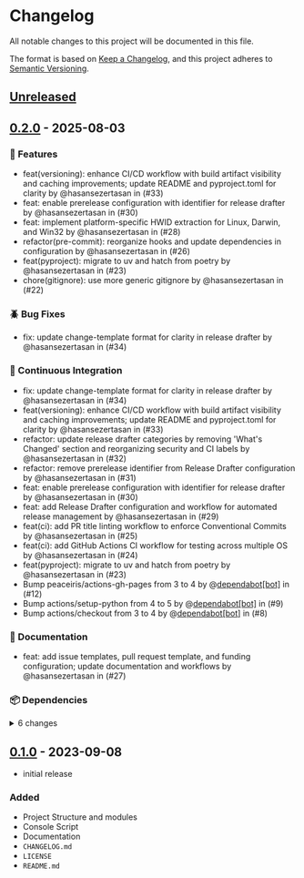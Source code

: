 # Changelog

All notable changes to this project will be documented in this file.

The format is based on [Keep a Changelog], and this project adheres to [Semantic Versioning].

## [Unreleased]

## [0.2.0] - 2025-08-03

### :rocket: Features

- feat(versioning): enhance CI/CD workflow with build artifact visibility and caching improvements; update README and pyproject.toml for clarity by @hasansezertasan in (#33)
- feat: enable prerelease configuration with identifier for release drafter by @hasansezertasan in (#30)
- feat: implement platform-specific HWID extraction for Linux, Darwin, and Win32 by @hasansezertasan in (#28)
- refactor(pre-commit): reorganize hooks and update dependencies in configuration by @hasansezertasan in (#26)
- feat(pyproject): migrate to uv and hatch from poetry by @hasansezertasan in (#23)
- chore(gitignore): use more generic gitignore by @hasansezertasan in (#22)

### :beetle: Bug Fixes

- fix: update change-template format for clarity in release drafter by @hasansezertasan in (#34)

### :construction_worker: Continuous Integration

- fix: update change-template format for clarity in release drafter by @hasansezertasan in (#34)
- feat(versioning): enhance CI/CD workflow with build artifact visibility and caching improvements; update README and pyproject.toml for clarity by @hasansezertasan in (#33)
- refactor: update release drafter categories by removing 'What's Changed' section and reorganizing security and CI labels by @hasansezertasan in (#32)
- refactor: remove prerelease identifier from Release Drafter configuration by @hasansezertasan in (#31)
- feat: enable prerelease configuration with identifier for release drafter by @hasansezertasan in (#30)
- feat: add Release Drafter configuration and workflow for automated release management by @hasansezertasan in (#29)
- feat(ci): add PR title linting workflow to enforce Conventional Commits by @hasansezertasan in (#25)
- feat(ci): add GitHub Actions CI workflow for testing across multiple OS by @hasansezertasan in (#24)
- feat(pyproject): migrate to uv and hatch from poetry by @hasansezertasan in (#23)
- Bump peaceiris/actions-gh-pages from 3 to 4 by @[dependabot[bot]](https://github.com/apps/dependabot) in (#12)
- Bump actions/setup-python from 4 to 5 by @[dependabot[bot]](https://github.com/apps/dependabot) in (#9)
- Bump actions/checkout from 3 to 4 by @[dependabot[bot]](https://github.com/apps/dependabot) in (#8)

### :memo: Documentation

- feat: add issue templates, pull request template, and funding configuration; update documentation and workflows by @hasansezertasan in (#27)

### :package: Dependencies

<details>
<summary>6 changes</summary>

- [pre-commit.ci] pre-commit autoupdate by @[pre-commit-ci[bot]](https://github.com/apps/pre-commit-ci) in (#6)
- Bump peaceiris/actions-gh-pages from 3 to 4 by @[dependabot[bot]](https://github.com/apps/dependabot) in (#12)
- Bump actions/setup-python from 4 to 5 by @[dependabot[bot]](https://github.com/apps/dependabot) in (#9)
- Bump actions/checkout from 3 to 4 by @[dependabot[bot]](https://github.com/apps/dependabot) in (#8)
- Bump mkdocstrings[python] from 0.23.0 to 0.24.0 by @[dependabot[bot]](https://github.com/apps/dependabot) in (#2)
- Bump mkdocs-material from 9.4.2 to 9.5.3 by @[dependabot[bot]](https://github.com/apps/dependabot) in (#5)

</details>

## [0.1.0] - 2023-09-08

- initial release

### Added

- Project Structure and modules
- Console Script
- Documentation
- `CHANGELOG.md`
- `LICENSE`
- `README.md`

<!-- Links -->
[keep a changelog]: https://keepachangelog.com/en/1.1.0/
[semantic versioning]: https://semver.org

<!-- Versions -->
[unreleased]: https://github.com/hasansezertasan/hwid/compare/0.2.0...HEAD
[0.2.0]: https://github.com/hasansezertasan/hwid/compare/0.1.0...0.2.0
[0.1.0]: https://github.com/hasansezertasan/hwid/releases/tag/0.1.0
